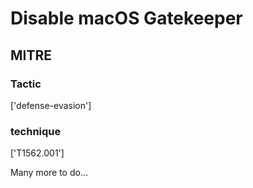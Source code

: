 # Disable macOS Gatekeeper

## MITRE

### Tactic
['defense-evasion']

### technique
['T1562.001']

Many more to do...
